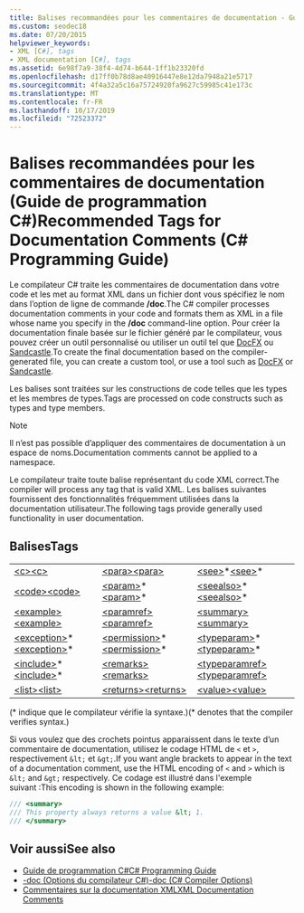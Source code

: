 ```yaml
---
title: Balises recommandées pour les commentaires de documentation - Guide de programmation C#
ms.custom: seodec18
ms.date: 07/20/2015
helpviewer_keywords:
- XML [C#], tags
- XML documentation [C#], tags
ms.assetid: 6e98f7a9-38f4-4d74-b644-1ff1b23320fd
ms.openlocfilehash: d17ff0b78d8ae40916447e8e12da7948a21e5717
ms.sourcegitcommit: 4f4a32a5c16a75724920fa9627c59985c41e173c
ms.translationtype: MT
ms.contentlocale: fr-FR
ms.lasthandoff: 10/17/2019
ms.locfileid: "72523372"
---
```

# <a name="recommended-tags-for-documentation-comments-c-programming-guide"></a><span data-ttu-id="aed08-102">Balises recommandées pour les commentaires de documentation (Guide de programmation C#)</span><span class="sxs-lookup"><span data-stu-id="aed08-102">Recommended Tags for Documentation Comments (C# Programming Guide)</span></span>
<span data-ttu-id="aed08-103">Le compilateur C# traite les commentaires de documentation dans votre code et les met au format XML dans un fichier dont vous spécifiez le nom dans l’option de ligne de commande **/doc**.</span><span class="sxs-lookup"><span data-stu-id="aed08-103">The C# compiler processes documentation comments in your code and formats them as XML in a file whose name you specify in the **/doc** command-line option.</span></span> <span data-ttu-id="aed08-104">Pour créer la documentation finale basée sur le fichier généré par le compilateur, vous pouvez créer un outil personnalisé ou utiliser un outil tel que [DocFX](https://dotnet.github.io/docfx/) ou [Sandcastle](https://github.com/EWSoftware/SHFB).</span><span class="sxs-lookup"><span data-stu-id="aed08-104">To create the final documentation based on the compiler-generated file, you can create a custom tool, or use a tool such as [DocFX](https://dotnet.github.io/docfx/) or [Sandcastle](https://github.com/EWSoftware/SHFB).</span></span>  
  
 <span data-ttu-id="aed08-105">Les balises sont traitées sur les constructions de code telles que les types et les membres de types.</span><span class="sxs-lookup"><span data-stu-id="aed08-105">Tags are processed on code constructs such as types and type members.</span></span>  
  
> [!NOTE]
> <span data-ttu-id="aed08-106">Il n’est pas possible d’appliquer des commentaires de documentation à un espace de noms.</span><span class="sxs-lookup"><span data-stu-id="aed08-106">Documentation comments cannot be applied to a namespace.</span></span>  
  
 <span data-ttu-id="aed08-107">Le compilateur traite toute balise représentant du code XML correct.</span><span class="sxs-lookup"><span data-stu-id="aed08-107">The compiler will process any tag that is valid XML.</span></span> <span data-ttu-id="aed08-108">Les balises suivantes fournissent des fonctionnalités fréquemment utilisées dans la documentation utilisateur.</span><span class="sxs-lookup"><span data-stu-id="aed08-108">The following tags provide generally used functionality in user documentation.</span></span>  
  
## <a name="tags"></a><span data-ttu-id="aed08-109">Balises</span><span class="sxs-lookup"><span data-stu-id="aed08-109">Tags</span></span>  
  
||||  
|---|---|---|  
|[<span data-ttu-id="aed08-110">\<c></span><span class="sxs-lookup"><span data-stu-id="aed08-110">\<c></span></span>](./code-inline.md)|[<span data-ttu-id="aed08-111">\<para></span><span class="sxs-lookup"><span data-stu-id="aed08-111">\<para></span></span>](./para.md)|<span data-ttu-id="aed08-112">[\<see>](./see.md)\*</span><span class="sxs-lookup"><span data-stu-id="aed08-112">[\<see>](./see.md)\*</span></span>|  
|[<span data-ttu-id="aed08-113">\<code></span><span class="sxs-lookup"><span data-stu-id="aed08-113">\<code></span></span>](./code.md)|<span data-ttu-id="aed08-114">[\<param>](./param.md)\*</span><span class="sxs-lookup"><span data-stu-id="aed08-114">[\<param>](./param.md)\*</span></span>|<span data-ttu-id="aed08-115">[\<seealso>](./seealso.md)\*</span><span class="sxs-lookup"><span data-stu-id="aed08-115">[\<seealso>](./seealso.md)\*</span></span>|  
|[<span data-ttu-id="aed08-116">\<example></span><span class="sxs-lookup"><span data-stu-id="aed08-116">\<example></span></span>](./example.md)|[<span data-ttu-id="aed08-117">\<paramref></span><span class="sxs-lookup"><span data-stu-id="aed08-117">\<paramref></span></span>](./paramref.md)|[<span data-ttu-id="aed08-118">\<summary></span><span class="sxs-lookup"><span data-stu-id="aed08-118">\<summary></span></span>](./summary.md)|  
|<span data-ttu-id="aed08-119">[\<exception>](./exception.md)\*</span><span class="sxs-lookup"><span data-stu-id="aed08-119">[\<exception>](./exception.md)\*</span></span>|<span data-ttu-id="aed08-120">[\<permission>](./permission.md)\*</span><span class="sxs-lookup"><span data-stu-id="aed08-120">[\<permission>](./permission.md)\*</span></span>|<span data-ttu-id="aed08-121">[\<typeparam>](./typeparam.md)\*</span><span class="sxs-lookup"><span data-stu-id="aed08-121">[\<typeparam>](./typeparam.md)\*</span></span>|  
|<span data-ttu-id="aed08-122">[\<include>](./include.md)\*</span><span class="sxs-lookup"><span data-stu-id="aed08-122">[\<include>](./include.md)\*</span></span>|[<span data-ttu-id="aed08-123">\<remarks></span><span class="sxs-lookup"><span data-stu-id="aed08-123">\<remarks></span></span>](./remarks.md)|[<span data-ttu-id="aed08-124">\<typeparamref></span><span class="sxs-lookup"><span data-stu-id="aed08-124">\<typeparamref></span></span>](./typeparamref.md)|  
|[<span data-ttu-id="aed08-125">\<list></span><span class="sxs-lookup"><span data-stu-id="aed08-125">\<list></span></span>](./list.md)|[<span data-ttu-id="aed08-126">\<returns></span><span class="sxs-lookup"><span data-stu-id="aed08-126">\<returns></span></span>](./returns.md)|[<span data-ttu-id="aed08-127">\<value></span><span class="sxs-lookup"><span data-stu-id="aed08-127">\<value></span></span>](./value.md)|  
  
 <span data-ttu-id="aed08-128">(\* indique que le compilateur vérifie la syntaxe.)</span><span class="sxs-lookup"><span data-stu-id="aed08-128">(\* denotes that the compiler verifies syntax.)</span></span>  
  
 <span data-ttu-id="aed08-129">Si vous voulez que des crochets pointus apparaissent dans le texte d’un commentaire de documentation, utilisez le codage HTML de `<` et `>`, respectivement `&lt;` et `&gt;`.</span><span class="sxs-lookup"><span data-stu-id="aed08-129">If you want angle brackets to appear in the text of a documentation comment, use the HTML encoding of `<` and `>` which is `&lt;` and `&gt;` respectively.</span></span> <span data-ttu-id="aed08-130">Ce codage est illustré dans l'exemple suivant :</span><span class="sxs-lookup"><span data-stu-id="aed08-130">This encoding is shown in the following example:</span></span>
  
```csharp  
/// <summary>
/// This property always returns a value &lt; 1.
/// </summary>
```
  
## <a name="see-also"></a><span data-ttu-id="aed08-131">Voir aussi</span><span class="sxs-lookup"><span data-stu-id="aed08-131">See also</span></span>

- [<span data-ttu-id="aed08-132">Guide de programmation C#</span><span class="sxs-lookup"><span data-stu-id="aed08-132">C# Programming Guide</span></span>](../index.md)
- [<span data-ttu-id="aed08-133">-doc (Options du compilateur C#)</span><span class="sxs-lookup"><span data-stu-id="aed08-133">-doc (C# Compiler Options)</span></span>](../../language-reference/compiler-options/doc-compiler-option.md)
- [<span data-ttu-id="aed08-134">Commentaires sur la documentation XML</span><span class="sxs-lookup"><span data-stu-id="aed08-134">XML Documentation Comments</span></span>](./index.md)
